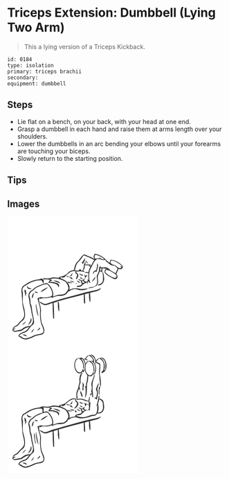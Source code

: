 # Triceps Extension: Dumbbell (Lying Two Arm)
> This a lying version of a Triceps Kickback.

``` 
id: 0184 
type: isolation 
primary: triceps brachii 
secondary:  
equipment: dumbbell 
``` 

## Steps

 - Lie flat on a bench, on your back, with your head at one end.
 - Grasp a dumbbell in each hand and raise them at arms length over your shoulders.
 - Lower the dumbbells in an arc bending your elbows until your forearms are touching your biceps.
 - Slowly return to the starting position.

## Tips


## Images

<svg width="300" height="296" viewBox="0 0 225 222" xmlns="http://www.w3.org/2000/svg"><g fill="#FFF"><path d="M0 0h225v222H0V0m151.34 64.58c-.56 1.75-1.6 3.41-1.71 5.28.42 1.34 1.26 2.5 1.93 3.74-2.54-1.68-5.27-3-7.94-4.43-2.98-.71-5.7-2.11-8.45-3.42-2.05-1.06-4.03.65-5.33 2.09-2.8 3.24-4.88 7.06-8.08 9.95-4.15 3.68-5.08 9.38-6.12 14.53-4.14.7-8.48 2.12-11.02 5.69-2.3 1.38-4.42 3.04-6.77 4.33-3.21.66-6.48 1.36-9.09 3.49-4.29-.46-8.79-1.77-12.97-.07-4.25 1.74-8.93 1.26-13.34.54.13.51.4 1.52.54 2.02 3.88-.02 7.91-.19 11.6 1.21-1.65 1.26-2.59 3.08-3.4 4.93 2.85.18 5.74.12 8.54.75l.54.34c4.09.39 8.82 2.62 8.35 7.45.48-1.23.99-2.45 1.52-3.66-.8-4.27-5.27-5.08-8.85-5.67l-.55-.38c-2.42-.56-4.93-.24-7.39-.34 1.55-1.08 3.14-2.09 4.7-3.16-1.34-.52-2.68-1.05-3.95-1.71 8.66-2.87 18.14-.32 25.93 3.9 3.42 2.64 5.18 6.93 6.09 11.04.14 3.18-2.3 5.64-4.06 8.04-2.12 2.71-5.6 3.9-8.97 3.69-4.84-.13-9.36 1.79-13.77 3.5 1.74-7.49-1.95-15.1-6.96-20.5-1.37-1.4-3.07-3.41-5.27-2.66-5.6 1.19-10.88 3.52-16.08 5.86-3.35 1.47-5.57 4.57-8.74 6.33-4.84 2.37-6.7 8.68-4.92 13.58 1.48 4.33.75 9.05 2.37 13.34 1.82 5.12 1.69 10.65 3.24 15.84.89 4.21 2.7 8.64 1.11 12.92-.63 2.47-2.55 4.27-4.08 6.2-3.31.42-6.85.35-9.83 2.05-2.32 1.24-4.24 3.09-6.49 4.44-2.93.7-5.97.82-8.84 1.81-1.59.62-3.4.27-4.6-.97 1.5-1.1 3.11-2.01 4.59-3.12l-4.61.6c1.95-2.61 4.93-3.74 7.72-5.15 2.78-2.81 4.87-6.31 8.23-8.54 3.79-2.38 4.77-7.17 4.73-11.33-.18-5.96-1.76-11.77-3.44-17.45-1.69-8.07 1.01-16.5-1.28-24.47.03-3.4 2.07-6.45 5.28-7.63 8.23-5.63 18.02-10.35 28.26-9.18 1.27 1.87 1.66 4.19 3.11 5.97.29-2.34.34-4.7.44-7.06-1.3-.72-2.61-1.44-3.86-2.25-1.44.59-2.87 1.33-4.46 1.43-6.38.48-12.56 2.63-18.22 5.54-3.25 2.02-6.32 4.31-9.62 6.25-4.27 5.19-1.6 11.97-1.82 17.97 1.03 6.25.26 12.69 1.99 18.84 1.12 5.21 3.06 10.66 1.68 16-1.41 5.36-6.88 7.78-9.85 12.11-2.13 3.39-6.56 4.01-8.95 7.11-.56 1.51-.88 3.1-1.31 4.66 1.55 1.05 2.93 3.09 5.07 2.48 3.72-.99 7.7-.84 11.33-2.01 3.85-2.98 7.88-5.86 12.93-6.23-2.76 3.36-5.46 7.45-10.07 8.27-3.48 1.58-8.13 3.35-8.88 7.57 1.07.68 2.18 1.32 3.31 1.9 2.88 2.45 6.63 3.93 10.42 3.84 2.24-.66 4.45-1.46 6.69-2.11 4.77-1.37 8.77-4.8 13.82-5.27 3.55-.86 8.69-.38 10.16-4.6 2.37-6.23-2.19-12.01-3.98-17.72-1.37-6.53-1.95-13.26-1.18-19.9.54-7.63-4.3-14.49-3.24-22.09l.53.46.51.46c2.28.63 4.32-1.27 6.64-.88 4.71.39 9.46-.24 13.88-1.93.13.4.38 1.2.51 1.6 4.26-2.16 8.9-3.94 13.76-3.55 5.64.25 12.06-2.04 14.42-7.56 1.62-.32 3.11-1.02 4.21-2.3 3.53-1.33 7.41-2.6 11.17-1.47 6.35 1.91 14.09 2.44 19.64-1.81-4.94.6-9.96 1.72-14.93.69-6.03-1.29-12.57-1.03-18.07 1.96 1.75-4.26-.49-8.64-2.55-12.32 2.66.48 5.43 1.22 8.09.27-2.73-.87-5.54-1.43-8.34-1.98l-.04 2.14c-2.7-4.86-8.45-6.28-13.04-8.74 1.23-.66 2.47-1.31 3.69-1.98-.02.47-.05 1.41-.07 1.89 1.72 0 3.23-1.09 4.85-1.58 1.53-3.37 5.05-5.02 7.71-7.36 2.9-2.47 6.83-3.3 10.53-2.6-.1 1.21-.19 2.42-.26 3.63.69.36 2.06 1.08 2.75 1.44 1.31 2.85-1.56 5.66-1.74 8.59 2.57-.07 3.06-3.06 4.02-4.9 1.32-3.31-2.49-5.51-4.15-7.82 4.93-1.04 9.9-1.41 14.69.53.65-1.78-1.24-2.1-2.46-2.69 3.38-1.6 3.05-5.92 3.07-9.07 2.34.08 4.68.04 7.02-.09.86 1.11 1.73 2.22 2.59 3.34-1.55 2.86-2.48 6-3.25 9.15-1.47-.29-2.94-.59-4.41-.9-.67.47-1.32.95-1.98 1.44 2.25.2 4.49.49 6.72.77-.44 3.81-.38 7.65.04 11.46-.56-.07-1.7-.19-2.27-.26.34.6 1.03 1.78 1.37 2.37-.69.29-2.09.85-2.79 1.14-.81-.19-2.45-.58-3.27-.77-.35-.76-.7-1.51-1.04-2.26.88-.9 1.74-1.82 2.56-2.78-2.42.87-4.25 2.73-6.45 3.98-1.51-1.68-3.83-1.78-5.83-2.41.23.43.7 1.29.93 1.72 1.18.3 2.36.6 3.54.88-.18 2.13.57 4.09 1.91 5.73-.94.75-1.88 1.52-2.81 2.28-2.15.37-4.28.83-6.4 1.33.22.42.67 1.26.89 1.67 1.64-.2 3.29-.36 4.91-.67 2.36-.18 3.37-2.65 5.17-3.82 2.47-1.61 5.22-2.73 7.82-4.1a57.93 57.93 0 0 0-1.03 4.13c1.32-1.82 2.02-3.98 2.86-6.05.64 1.65 1.76 2.97 3.33 3.8-.55-2.1-1.58-4.02-2.1-6.12-.65-7.2-.62-15.02 3.45-21.31 2.88-4.47 4.15-10.27 8.73-13.44 4.36-2.83 9.18 1.02 13.78 1.08 1.69-2.57 2.67 1.04 3.5 2.36 2.42 1.81 4.73 3.79 7.24 5.48 1.99 1.46 4.58 1.1 6.87 1.61 2.58.91 4.02 3.34 5.62 5.38-1.25 2.64-2.51 5.27-3.83 7.87-2.91-1.96-5.86-3.88-9.01-5.43-1.38-1.68-2.91-3.34-5-4.11-3.59-1.79-7.66-.63-11.46-.47-.08-.7-.26-2.11-.35-2.82-1.94 1.76-2.94 4.18-2.81 6.8.16 4.12-2.72 7.32-3.91 11.03.5 5.19 2.45 11.29-1.36 15.72-3.04 4.56-9.76 1.49-13.38 5.33 5.12-.67 10.72-1.68 14.82-5 5.23-5.61-.7-13.73 3.32-19.68.76-1.59 1.38-3.25 2.03-4.89 1.53.51 3.24.7 4.55 1.73 1.23 4.78 1.01 9.84.76 14.73-.99 4.14-4.97 5.95-8.8 6.63.04 2.2 2.94 1.03 4.26.65 5.07-1.57 7.24-7.42 6.68-12.3-.5-4-.42-8.53-3.54-11.54.43-1.76.78-3.54 1.07-5.33 2.88.34 5.72.95 8.57 1.49-1.3.04-2.59.09-3.88.16-.72 2.14-2.64 4.71-.75 6.83 3.91 4.26 9.23 6.98 14.37 9.47 2.18 1.08 5.81 1.88 6.82-1.09 1.66-2.39.05-4.88-1.57-6.72 1.35-2.94 2.66-5.9 4.06-8.82 1.74.01 3.98 1.41 5.48-.02 1.31-1.02 1.6-2.79 1.82-4.33-1.76-3.37-5.18-5.34-8.3-7.27-3.95-2.22-8.24-4.47-12.92-4.2-.66 1.69-1.32 3.39-1.89 5.11-4.3-2.56-6.97-7.02-11.26-9.6-4.42-2.77-9.26-5.89-14.71-5.51m4.51 16.04c.32 4.19-.3 8.34-1.99 12.19-3.32.44-5.55 3.17-4.9 6.54.81-1.38 1.51-2.81 2.38-4.15 1.07-.92 2.49.25 3.7.31.29-4.85 4.73-10.58.81-14.89m-46.1 21.42c-.93.51-1.86 1.02-2.79 1.52-1.75-.73-3.59-1.31-5.51-.98 1.22.68 2.45 1.32 3.71 1.92 2.3-.79 4.59-1.62 6.86-2.51.43-1.63.84-3.27 1.22-4.91-1.32 1.54-2.45 3.23-3.49 4.96m15.34-3.75c.84 3.2 4.04 3.51 6.84 3.78-.68-.67-1.35-1.34-2.03-2.01l-2.3-.4c-.83-.47-1.67-.93-2.51-1.37m7.68 1.24c1.5 2.14 2.17 4.64 2.32 7.22 1.07-1.77 1.97-3.79 3.99-4.68-.44-.24-1.31-.71-1.75-.95-.4.43-.79.87-1.19 1.31-1.11-.98-2.24-1.95-3.37-2.9m-7.12 4.54c.92 2.41 2.85 4.24 5.62 3.81a53.33 53.33 0 0 0-5.62-3.81m21.05 8.28c3.38-1.67 5.68-4.82 6.59-8.43-2.73 2.34-4.82 5.32-6.59 8.43m-39.56-7.54c2.12 1.42 4.24 2.87 6.61 3.86-.65-1.22-1.33-2.42-2.01-3.62-1.54-.09-3.07-.17-4.6-.24m-27.66 5.3c3.92 2.4 8.42 3.67 12.64 5.45-2.12-4.68-8.28-4.59-12.64-5.45m28.23 1.05c2.76 1.24 5.65 2.72 8.77 2.26-2.52-1.92-5.69-2.34-8.77-2.26m12.92-.7c1.06 2.54 3.27 4.11 6.11 3.72-1.8-1.6-3.91-2.79-6.11-3.72m-1.47 4.65c-1.35 3.06 3.33-.01 0 0m-77.01 9.11c-3.35-.04-6.17-1.37-7.8-4.36-1.01 4.36 4.61 7.16 7.8 4.36m112.99 2.44c-6.22 1.31-12.48 2.43-18.63 4.03-22.77 6.42-45.82 11.92-68.14 19.8-4.62 2.22-8.33-2.25-12.51-3.4 1.86 3.37 5.69 4.88 9.15 6.01 4.79.12 9.06-2.55 13.64-3.58.15 8.95.29 17.9 1.1 26.82l1.56-.12c-.16-9.07-.18-18.14-1.02-27.18 2.45-.79 4.92-1.5 7.37-2.25l-1.38-.44c5.47-.04 10.43-2.63 15.69-3.8 10.31-2.42 20.45-5.51 30.74-8.01.29 4.95-.03 9.93.41 14.87.48.3 1.46.89 1.95 1.18.16-5.49-.3-10.96-.73-16.43 2.4-.79 4.86-1.4 7.32-2 .41 5.36-.32 11.13 2.09 16.12 1.02-5.46.16-11.02-.3-16.49 5.48-1.73 11.48-2.07 16.52-5.02 1.45-.61 1.81-2.21 2.37-3.52-2.28 1.38-4.52 2.94-7.2 3.41m-125.31.07c.1 2.05.54 4.07.66 6.12l1.01-.89c-.41 1.98-.59 3.98-.52 6 .98-1.88 1.7-3.89 2.5-5.85-.27-.04-.81-.1-1.09-.14.86-1.66-.27-6.84-2.56-5.24m57.93 23.05c.39 4.78-.48 10.12 2.15 14.39.36-5.45.44-10.98-.79-16.33-.86-1.98-2.1 1.31-1.36 1.94M40.59 174.8c1.03 4.88-2.43 8.7-4.69 12.63 4.25-2.14 8.49-8.31 4.69-12.63m-14.61 13.13a32.58 32.58 0 0 0 6.89-6.68c-3.09 1.25-5.37 3.77-6.89 6.68z"/><path d="M152.31 65.92c4.48 0 8.41 2.41 12.13 4.62 1.42.9 3.37 1.86 3.33 3.81-1.99-1.39-5.65-.63-6.64-3.27-.7-.36-1.4-.7-2.09-1.04.55.53 1.66 1.59 2.21 2.13-2.75-.41-5.54-.27-8.15.7-.68-.95-1.42-1.86-1.99-2.88.3-1.38.79-2.72 1.2-4.07zM132.54 66.67c6.28 2.5 12.73 4.75 18.44 8.46-1.97 2.46-3.58 5.2-4.34 8.29-3.81-.94-7.74-.89-11.61-.44.42-1.61.84-3.22 1.16-4.86-5.29 3.76-1.84 11.38-6.33 15.7-1.44-.97-2.84-2.08-3.58-3.69-.85 1-1.69 2.02-2.49 3.06-2.2.32-4.39-.01-6.56-.37 1.44-4.98 2-10.75 6.1-14.41 3.77-3.32 6.28-7.72 9.21-11.74m-3.14 12.67c.48.92.95 1.84 1.43 2.76 2.01-3.27 4.6-6.53 4.36-10.61-1.76 2.74-3.53 5.48-5.79 7.85m6.29-3.79c.18 2.7 2.5 4.37 4.76 5.39-1.31-2.02-2.95-3.81-4.76-5.39zM180.42 75.82c4.42.13 8.35 2.37 12.06 4.55 2.79 1.77 5.92 3.61 6.96 7.01-4.96-4.23-2.46.58-1.3 1.81-1.82-.22-3.82.13-5.5-.66-2.37-2.02-4.53-4.57-7.79-5.11-2.63-.37-4.62-2.11-6.24-4.09.61-1.17 1.22-2.34 1.81-3.51z"/><path d="M143.68 84.04c1.45-.29 1.96.24 1.51 1.59-1.42.28-1.92-.25-1.51-1.59zM161.14 89.37c.73.06 2.19.17 2.92.22-.54 1.47-1.1 2.92-1.64 4.39l-1.65-1.05c.12-1.19.25-2.37.37-3.56zM171.44 91.84c5.82.66 10.95 3.92 15.51 7.39 1.71 1.24 2.86 3.04 3.37 5.08-.63-.31-1.9-.94-2.53-1.26.44 1.04.88 2.07 1.31 3.11-7.63-.16-14.23-5.12-19.46-10.28a291.9 291.9 0 0 0 1.8-4.04zM129.82 113.98c-1.14-1.4.57-2.67 1.25-3.76.75 1.69 2.09 2.92 3.61 3.9-1.61.29-3.35.81-4.86-.14zM52.05 122.12c5.7-2.28 11.27-5.71 17.66-5.21 4.87 5.2 9.75 12.38 8.05 19.8-5.3 3.03-11.71 3.67-17.67 2.72-2.68-.65-5.18.6-7.6 1.53 1.13 7.45 4.96 14.42 4.47 22.1-.6 9.12.08 18.61 3.88 27.02 1.07 3.5 3.59 8.11.53 11.23-5.38 2.48-11.76 1.99-16.95 5.08-3.84 2.3-8.21 3.38-12.53 4.36-3.09-.26-6.26-1.11-8.02-3.88l-3.28-.08c1.98-4.69 7.79-5.41 11.97-7.28 4.51-2.75 6.4-8.09 10.41-11.39 1.64-1.4 3.55-2.97 3.58-5.33-.26-7.77-3.16-15.15-3.7-22.88-.32-2.79-.68-5.61-1.87-8.17-1.5-3.02-.29-6.49-1.26-9.62-.61-2.19-1.1-4.41-1.6-6.62 1.43-2.37 2.1-5.5 4.81-6.78 3.37-1.77 5.54-5.2 9.12-6.6m5.54 8.02c5.32-.87 9.11-5.17 13.52-7.94-5.22 1.16-9.81 4.16-13.52 7.94m-10-.75c.91 2.62 3.55 3.28 5.74 1.67-1.91-.56-3.81-1.16-5.74-1.67m-5.06 12.12c2.01-1.57 2.75-3.87 2.72-6.36.59-1.05 1.18-2.1 1.72-3.17-4.3 1.17-3.72 6.02-4.44 9.53m2.7 8.73c.57.55.57.55 0 0m4.46 6.16c1.12 5.42 1.46 11.15 4.15 16.11-.41-7.51-3.38-14.64-3.58-22.21-.49 1.98-.97 4.05-.57 6.1m4.87 37.85c-1.15.8-2.25 1.66-3.23 2.66 2.5-.44 6.82-1.92 5.07-5.24-.62.86-1.23 1.72-1.84 2.58m-13.03 7.09c2.23-2.06 4.11-4.55 5.04-7.46-2.25 2.02-4.36 4.42-5.04 7.46m-15.07 2.72c2.47 1.45 5.12 2.73 8.04 2.87-1.66-2.73-5.06-3.74-8.04-2.87z"/></g><g fill="#333"><path d="M151.34 64.58c5.45-.38 10.29 2.74 14.71 5.51 4.29 2.58 6.96 7.04 11.26 9.6.57-1.72 1.23-3.42 1.89-5.11 4.68-.27 8.97 1.98 12.92 4.2 3.12 1.93 6.54 3.9 8.3 7.27-.22 1.54-.51 3.31-1.82 4.33-1.5 1.43-3.74.03-5.48.02-1.4 2.92-2.71 5.88-4.06 8.82 1.62 1.84 3.23 4.33 1.57 6.72-1.01 2.97-4.64 2.17-6.82 1.09-5.14-2.49-10.46-5.21-14.37-9.47-1.89-2.12.03-4.69.75-6.83 1.29-.07 2.58-.12 3.88-.16-2.85-.54-5.69-1.15-8.57-1.49-.29 1.79-.64 3.57-1.07 5.33 3.12 3.01 3.04 7.54 3.54 11.54.56 4.88-1.61 10.73-6.68 12.3-1.32.38-4.22 1.55-4.26-.65 3.83-.68 7.81-2.49 8.8-6.63.25-4.89.47-9.95-.76-14.73-1.31-1.03-3.02-1.22-4.55-1.73-.65 1.64-1.27 3.3-2.03 4.89-4.02 5.95 1.91 14.07-3.32 19.68-4.1 3.32-9.7 4.33-14.82 5 3.62-3.84 10.34-.77 13.38-5.33 3.81-4.43 1.86-10.53 1.36-15.72 1.19-3.71 4.07-6.91 3.91-11.03-.13-2.62.87-5.04 2.81-6.8.09.71.27 2.12.35 2.82 3.8-.16 7.87-1.32 11.46.47 2.09.77 3.62 2.43 5 4.11 3.15 1.55 6.1 3.47 9.01 5.43 1.32-2.6 2.58-5.23 3.83-7.87-1.6-2.04-3.04-4.47-5.62-5.38-2.29-.51-4.88-.15-6.87-1.61-2.51-1.69-4.82-3.67-7.24-5.48-.83-1.32-1.81-4.93-3.5-2.36-4.6-.06-9.42-3.91-13.78-1.08-4.58 3.17-5.85 8.97-8.73 13.44-4.07 6.29-4.1 14.11-3.45 21.31.52 2.1 1.55 4.02 2.1 6.12-1.57-.83-2.69-2.15-3.33-3.8-.84 2.07-1.54 4.23-2.86 6.05.29-1.39.64-2.77 1.03-4.13-2.6 1.37-5.35 2.49-7.82 4.1-1.8 1.17-2.81 3.64-5.17 3.82-1.62.31-3.27.47-4.91.67-.22-.41-.67-1.25-.89-1.67 2.12-.5 4.25-.96 6.4-1.33.93-.76 1.87-1.53 2.81-2.28-1.34-1.64-2.09-3.6-1.91-5.73-1.18-.28-2.36-.58-3.54-.88-.23-.43-.7-1.29-.93-1.72 2 .63 4.32.73 5.83 2.41 2.2-1.25 4.03-3.11 6.45-3.98-.82.96-1.68 1.88-2.56 2.78.34.75.69 1.5 1.04 2.26.82.19 2.46.58 3.27.77.7-.29 2.1-.85 2.79-1.14-.34-.59-1.03-1.77-1.37-2.37.57.07 1.71.19 2.27.26-.42-3.81-.48-7.65-.04-11.46-2.23-.28-4.47-.57-6.72-.77.66-.49 1.31-.97 1.98-1.44 1.47.31 2.94.61 4.41.9.77-3.15 1.7-6.29 3.25-9.15-.86-1.12-1.73-2.23-2.59-3.34-2.34.13-4.68.17-7.02.09-.02 3.15.31 7.47-3.07 9.07 1.22.59 3.11.91 2.46 2.69-4.79-1.94-9.76-1.57-14.69-.53 1.66 2.31 5.47 4.51 4.15 7.82-.96 1.84-1.45 4.83-4.02 4.9.18-2.93 3.05-5.74 1.74-8.59-.69-.36-2.06-1.08-2.75-1.44.07-1.21.16-2.42.26-3.63-3.7-.7-7.63.13-10.53 2.6-2.66 2.34-6.18 3.99-7.71 7.36-1.62.49-3.13 1.58-4.85 1.58.02-.48.05-1.42.07-1.89-1.22.67-2.46 1.32-3.69 1.98 4.59 2.46 10.34 3.88 13.04 8.74l.04-2.14c2.8.55 5.61 1.11 8.34 1.98-2.66.95-5.43.21-8.09-.27 2.06 3.68 4.3 8.06 2.55 12.32 5.5-2.99 12.04-3.25 18.07-1.96 4.97 1.03 9.99-.09 14.93-.69-5.55 4.25-13.29 3.72-19.64 1.81-3.76-1.13-7.64.14-11.17 1.47-1.1 1.28-2.59 1.98-4.21 2.3-2.36 5.52-8.78 7.81-14.42 7.56-4.86-.39-9.5 1.39-13.76 3.55-.13-.4-.38-1.2-.51-1.6-4.42 1.69-9.17 2.32-13.88 1.93-2.32-.39-4.36 1.51-6.64.88l-.51-.46-.53-.46c-1.06 7.6 3.78 14.46 3.24 22.09-.77 6.64-.19 13.37 1.18 19.9 1.79 5.71 6.35 11.49 3.98 17.72-1.47 4.22-6.61 3.74-10.16 4.6-5.05.47-9.05 3.9-13.82 5.27-2.24.65-4.45 1.45-6.69 2.11-3.79.09-7.54-1.39-10.42-3.84-1.13-.58-2.24-1.22-3.31-1.9.75-4.22 5.4-5.99 8.88-7.57 4.61-.82 7.31-4.91 10.07-8.27-5.05.37-9.08 3.25-12.93 6.23-3.63 1.17-7.61 1.02-11.33 2.01-2.14.61-3.52-1.43-5.07-2.48.43-1.56.75-3.15 1.31-4.66 2.39-3.1 6.82-3.72 8.95-7.11 2.97-4.33 8.44-6.75 9.85-12.11 1.38-5.34-.56-10.79-1.68-16-1.73-6.15-.96-12.59-1.99-18.84.22-6-2.45-12.78 1.82-17.97 3.3-1.94 6.37-4.23 9.62-6.25 5.66-2.91 11.84-5.06 18.22-5.54 1.59-.1 3.02-.84 4.46-1.43 1.25.81 2.56 1.53 3.86 2.25-.1 2.36-.15 4.72-.44 7.06-1.45-1.78-1.84-4.1-3.11-5.97-10.24-1.17-20.03 3.55-28.26 9.18-3.21 1.18-5.25 4.23-5.28 7.63 2.29 7.97-.41 16.4 1.28 24.47 1.68 5.68 3.26 11.49 3.44 17.45.04 4.16-.94 8.95-4.73 11.33-3.36 2.23-5.45 5.73-8.23 8.54-2.79 1.41-5.77 2.54-7.72 5.15l4.61-.6c-1.48 1.11-3.09 2.02-4.59 3.12 1.2 1.24 3.01 1.59 4.6.97 2.87-.99 5.91-1.11 8.84-1.81 2.25-1.35 4.17-3.2 6.49-4.44 2.98-1.7 6.52-1.63 9.83-2.05 1.53-1.93 3.45-3.73 4.08-6.2 1.59-4.28-.22-8.71-1.11-12.92-1.55-5.19-1.42-10.72-3.24-15.84-1.62-4.29-.89-9.01-2.37-13.34-1.78-4.9.08-11.21 4.92-13.58 3.17-1.76 5.39-4.86 8.74-6.33 5.2-2.34 10.48-4.67 16.08-5.86 2.2-.75 3.9 1.26 5.27 2.66 5.01 5.4 8.7 13.01 6.96 20.5 4.41-1.71 8.93-3.63 13.77-3.5 3.37.21 6.85-.98 8.97-3.69 1.76-2.4 4.2-4.86 4.06-8.04-.91-4.11-2.67-8.4-6.09-11.04-7.79-4.22-17.27-6.77-25.93-3.9 1.27.66 2.61 1.19 3.95 1.71-1.56 1.07-3.15 2.08-4.7 3.16 2.46.1 4.97-.22 7.39.34l.55.38c3.58.59 8.05 1.4 8.85 5.67-.53 1.21-1.04 2.43-1.52 3.66.47-4.83-4.26-7.06-8.35-7.45l-.54-.34c-2.8-.63-5.69-.57-8.54-.75.81-1.85 1.75-3.67 3.4-4.93-3.69-1.4-7.72-1.23-11.6-1.21-.14-.5-.41-1.51-.54-2.02 4.41.72 9.09 1.2 13.34-.54 4.18-1.7 8.68-.39 12.97.07 2.61-2.13 5.88-2.83 9.09-3.49 2.35-1.29 4.47-2.95 6.77-4.33 2.54-3.57 6.88-4.99 11.02-5.69 1.04-5.15 1.97-10.85 6.12-14.53 3.2-2.89 5.28-6.71 8.08-9.95 1.3-1.44 3.28-3.15 5.33-2.09 2.75 1.31 5.47 2.71 8.45 3.42 2.67 1.43 5.4 2.75 7.94 4.43-.67-1.24-1.51-2.4-1.93-3.74.11-1.87 1.15-3.53 1.71-5.28m.97 1.34c-.41 1.35-.9 2.69-1.2 4.07.57 1.02 1.31 1.93 1.99 2.88 2.61-.97 5.4-1.11 8.15-.7-.55-.54-1.66-1.6-2.21-2.13.69.34 1.39.68 2.09 1.04.99 2.64 4.65 1.88 6.64 3.27.04-1.95-1.91-2.91-3.33-3.81-3.72-2.21-7.65-4.62-12.13-4.62m-19.77.75c-2.93 4.02-5.44 8.42-9.21 11.74-4.1 3.66-4.66 9.43-6.1 14.41 2.17.36 4.36.69 6.56.37.8-1.04 1.64-2.06 2.49-3.06.74 1.61 2.14 2.72 3.58 3.69 4.49-4.32 1.04-11.94 6.33-15.7-.32 1.64-.74 3.25-1.16 4.86 3.87-.45 7.8-.5 11.61.44.76-3.09 2.37-5.83 4.34-8.29-5.71-3.71-12.16-5.96-18.44-8.46m47.88 9.15c-.59 1.17-1.2 2.34-1.81 3.51 1.62 1.98 3.61 3.72 6.24 4.09 3.26.54 5.42 3.09 7.79 5.11 1.68.79 3.68.44 5.5.66-1.16-1.23-3.66-6.04 1.3-1.81-1.04-3.4-4.17-5.24-6.96-7.01-3.71-2.18-7.64-4.42-12.06-4.55m-36.74 8.22c-.41 1.34.09 1.87 1.51 1.59.45-1.35-.06-1.88-1.51-1.59m17.46 5.33c-.12 1.19-.25 2.37-.37 3.56l1.65 1.05c.54-1.47 1.1-2.92 1.64-4.39-.73-.05-2.19-.16-2.92-.22m10.3 2.47a291.9 291.9 0 0 1-1.8 4.04c5.23 5.16 11.83 10.12 19.46 10.28-.43-1.04-.87-2.07-1.31-3.11.63.32 1.9.95 2.53 1.26-.51-2.04-1.66-3.84-3.37-5.08-4.56-3.47-9.69-6.73-15.51-7.39m-41.62 22.14c1.51.95 3.25.43 4.86.14-1.52-.98-2.86-2.21-3.61-3.9-.68 1.09-2.39 2.36-1.25 3.76m-77.77 8.14c-3.58 1.4-5.75 4.83-9.12 6.6-2.71 1.28-3.38 4.41-4.81 6.78.5 2.21.99 4.43 1.6 6.62.97 3.13-.24 6.6 1.26 9.62 1.19 2.56 1.55 5.38 1.87 8.17.54 7.73 3.44 15.11 3.7 22.88-.03 2.36-1.94 3.93-3.58 5.33-4.01 3.3-5.9 8.64-10.41 11.39-4.18 1.87-9.99 2.59-11.97 7.28l3.28.08c1.76 2.77 4.93 3.62 8.02 3.88 4.32-.98 8.69-2.06 12.53-4.36 5.19-3.09 11.57-2.6 16.95-5.08 3.06-3.12.54-7.73-.53-11.23-3.8-8.41-4.48-17.9-3.88-27.02.49-7.68-3.34-14.65-4.47-22.1 2.42-.93 4.92-2.18 7.6-1.53 5.96.95 12.37.31 17.67-2.72 1.7-7.42-3.18-14.6-8.05-19.8-6.39-.5-11.96 2.93-17.66 5.21z"/><path d="M129.4 79.34c2.26-2.37 4.03-5.11 5.79-7.85.24 4.08-2.35 7.34-4.36 10.61-.48-.92-.95-1.84-1.43-2.76zM135.69 75.55c1.81 1.58 3.45 3.37 4.76 5.39-2.26-1.02-4.58-2.69-4.76-5.39zM155.85 80.62c3.92 4.31-.52 10.04-.81 14.89-1.21-.06-2.63-1.23-3.7-.31-.87 1.34-1.57 2.77-2.38 4.15-.65-3.37 1.58-6.1 4.9-6.54 1.69-3.85 2.31-8 1.99-12.19zM109.75 102.04c1.04-1.73 2.17-3.42 3.49-4.96-.38 1.64-.79 3.28-1.22 4.91-2.27.89-4.56 1.72-6.86 2.51-1.26-.6-2.49-1.24-3.71-1.92 1.92-.33 3.76.25 5.51.98.93-.5 1.86-1.01 2.79-1.52zM125.09 98.29c.84.44 1.68.9 2.51 1.37l2.3.4c.68.67 1.35 1.34 2.03 2.01-2.8-.27-6-.58-6.84-3.78zM132.77 99.53c1.13.95 2.26 1.92 3.37 2.9.4-.44.79-.88 1.19-1.31.44.24 1.31.71 1.75.95-2.02.89-2.92 2.91-3.99 4.68-.15-2.58-.82-5.08-2.32-7.22zM125.65 104.07a53.33 53.33 0 0 1 5.62 3.81c-2.77.43-4.7-1.4-5.62-3.81zM146.7 112.35c1.77-3.11 3.86-6.09 6.59-8.43-.91 3.61-3.21 6.76-6.59 8.43zM107.14 104.81c1.53.07 3.06.15 4.6.24.68 1.2 1.36 2.4 2.01 3.62-2.37-.99-4.49-2.44-6.61-3.86zM79.48 110.11c4.36.86 10.52.77 12.64 5.45-4.22-1.78-8.72-3.05-12.64-5.45zM107.71 111.16c3.08-.08 6.25.34 8.77 2.26-3.12.46-6.01-1.02-8.77-2.26zM120.63 110.46c2.2.93 4.31 2.12 6.11 3.72-2.84.39-5.05-1.18-6.11-3.72zM119.16 115.11c3.33-.01-1.35 3.06 0 0zM42.15 124.22c-3.19 2.8-8.81 0-7.8-4.36 1.63 2.99 4.45 4.32 7.8 4.36zM57.59 130.14c3.71-3.78 8.3-6.78 13.52-7.94-4.41 2.77-8.2 7.07-13.52 7.94zM155.14 126.66c2.68-.47 4.92-2.03 7.2-3.41-.56 1.31-.92 2.91-2.37 3.52-5.04 2.95-11.04 3.29-16.52 5.02.46 5.47 1.32 11.03.3 16.49-2.41-4.99-1.68-10.76-2.09-16.12-2.46.6-4.92 1.21-7.32 2 .43 5.47.89 10.94.73 16.43-.49-.29-1.47-.88-1.95-1.18-.44-4.94-.12-9.92-.41-14.87-10.29 2.5-20.43 5.59-30.74 8.01-5.26 1.17-10.22 3.76-15.69 3.8l1.38.44c-2.45.75-4.92 1.46-7.37 2.25.84 9.04.86 18.11 1.02 27.18l-1.56.12c-.81-8.92-.95-17.87-1.1-26.82-4.58 1.03-8.85 3.7-13.64 3.58-3.46-1.13-7.29-2.64-9.15-6.01 4.18 1.15 7.89 5.62 12.51 3.4 22.32-7.88 45.37-13.38 68.14-19.8 6.15-1.6 12.41-2.72 18.63-4.03zM29.83 126.73c2.29-1.6 3.42 3.58 2.56 5.24.28.04.82.1 1.09.14-.8 1.96-1.52 3.97-2.5 5.85-.07-2.02.11-4.02.52-6l-1.01.89c-.12-2.05-.56-4.07-.66-6.12zM47.59 129.39c1.93.51 3.83 1.11 5.74 1.67-2.19 1.61-4.83.95-5.74-1.67zM42.53 141.51c.72-3.51.14-8.36 4.44-9.53-.54 1.07-1.13 2.12-1.72 3.17.03 2.49-.71 4.79-2.72 6.36z"/><path d="M87.76 149.78c-.74-.63.5-3.92 1.36-1.94 1.23 5.35 1.15 10.88.79 16.33-2.63-4.27-1.76-9.61-2.15-14.39zM45.23 150.24c.57.55.57.55 0 0zM49.69 156.4c-.4-2.05.08-4.12.57-6.1.2 7.57 3.17 14.7 3.58 22.21-2.69-4.96-3.03-10.69-4.15-16.11zM40.59 174.8c3.8 4.32-.44 10.49-4.69 12.63 2.26-3.93 5.72-7.75 4.69-12.63zM25.98 187.93c1.52-2.91 3.8-5.43 6.89-6.68a32.58 32.58 0 0 1-6.89 6.68zM54.56 194.25c.61-.86 1.22-1.72 1.84-2.58 1.75 3.32-2.57 4.8-5.07 5.24.98-1 2.08-1.86 3.23-2.66zM41.53 201.34c.68-3.04 2.79-5.44 5.04-7.46-.93 2.91-2.81 5.4-5.04 7.46zM26.46 204.06c2.98-.87 6.38.14 8.04 2.87-2.92-.14-5.57-1.42-8.04-2.87z"/></g></svg>
<svg width="300" height="296" viewBox="0 0 225 222" xmlns="http://www.w3.org/2000/svg"><g fill="#FFF"><path d="M0 0h225v222H0V0m144.01 16.75c2.11 1.62 4.68 2.8 6.2 5.08 2.45 3.37 2.31 7.74 3.12 11.65.17-.75.5-2.23.67-2.97 2.15 1.07 4.16 2.36 6.01 3.89-.08 6.38-1.49 12.77-.25 19.13-.15 6.38 1.69 12.58 1.19 18.97-.49.12-1.46.35-1.95.47-.57 4.24-.58 8.57.17 12.79.25.1.75.3 1.01.41-.16-3.77-.83-7.68.44-11.34.66-2.6 2.24-5.06 1.84-7.84-.33-5.1-.58-10.24-1.92-15.19-.28-6.43 1.5-12.92.57-19.37-2.36-1.01-4.71-2.04-6.93-3.31 1.45-2.21 3.28-4.12 5.25-5.86 2.3 1.45 4.93 2.75 6.24 5.29 2.52 3.7 1.55 8.31 1.41 12.48-.14 2.63-2.13 4.53-3.84 6.3.09.34.27 1.03.36 1.38 2.4-.73 4.8-1.7 6.22-3.9 2.96-4.91 2.85-11.23.82-16.46-1.38-3.51-4.42-7.09-8.57-6.52 2.39 1.89 5.78 3.11 6.87 6.23 1.83 4.08 1.31 8.66 1.09 12.99.09 1.32-.79 2.3-1.69 3.13l-.58.36c2.8-7.74 1.34-17.97-6.4-22.26-3.17.83-6.25 2.31-7.61 5.51-.6-5.05-3.74-11.49-9.74-11.04m-8.47 6.89l-3.31.12c2.54 1.51 5.32 2.56 8.23 3.08-1.3-.96-2.64-1.86-3.99-2.75 1.17-2.32 2.99-4.19 4.98-5.82 3.53 1.89 8.35 5.41 7.11 9.93-1.13-.38-3.38-1.15-4.51-1.53 2.93 2.14 6.44 4.13 7.53 7.86 2.48 6.35.73 13.37-3.13 18.75 6.56-4.21 6.48-13.19 4.12-19.76-.49-2.07-3.3-3.52-1.96-5.84-.71-4.41-3.45-8.12-7.25-10.4-3.54.74-6.69 2.78-7.82 6.36m-8.7-.47c-3.21-1.25-6.99.21-8.57 3.23-2.89 5.56-2.5 12.52.45 17.97 1.44 2.61 3.98 5.27 7.24 4.84 2.1.2 3.5-1.59 4.47-3.18.59.39 1.19.79 1.78 1.2.92-1.4 1.79-2.84 2.61-4.3.12 3.76 2.06 7.01 4.29 9.89-1.04 4.09-.32 8.44-1.86 12.42-.83 1.84-.49 3.83-.35 5.77l-1.99-.04c2.25 6.84.38 14.06.27 21.04 3.9-7.89 2.4-16.98 3.31-25.45 1.92-4.01 1.6-8.44 1.83-12.76 1.82.21 3.65.33 5.48.43a28.02 28.02 0 0 0 4.59-5.76c-.4-.77-.8-1.53-1.2-2.28-.5 3.57-4.05 8.18-8 5.86-5.25-3.27-6.28-10.39-5.37-16.05.32-3.38 2.85-5.83 5.31-7.87 1.96 1.25 4.23 2.21 5.66 4.13 2.7 3.5 3.07 8.18 2.79 12.44.46.7.94 1.4 1.42 2.09.52-6.84-.37-15.29-6.99-19.05-3.9-.81-7.62 1.99-8.53 5.75.14-5.24-2.87-10.78-8.23-12.11-.1.45-.31 1.34-.41 1.79m-1.3 33.53c-1.34 3.3.66 6.83-.73 10.07-1.29 3.59-1.26 7.54-3.05 10.96-3.01 5.35-1.78 11.67-1.28 17.47 2.84-.37 5.78-1.65 8.61-.53 3.88 1.25 7.64 2.96 11.79 3.08.93 4.61 1.21 9.27.6 13.94-1.34.32-2.68.64-4.02.95-.85-.26-2.57-.76-3.43-1.01-.38-.75-.75-1.5-1.12-2.24.89-.59 1.53-1.33 1.92-2.24-2.23.45-3.7 2.5-5.7 3.48-1.61-1.92-4.2-1.83-6.44-2.17 1.51 1.11 3.2 1.95 4.97 2.57-.07 2.06.71 3.93 1.96 5.54-.94.74-1.87 1.49-2.8 2.24-3.03.43-5.96 1.32-8.82 2.39l.4 2.52c-3.78.2-7.49 1.14-10.87 2.85 1.62-4.28-.46-8.66-2.66-12.3 2.7.5 5.44.96 8.2.68-2.77-1.46-5.88-1.95-8.94-2.34.23.58.7 1.73.93 2.3-2.93-4.96-8.83-6.43-13.56-9.07 1.53-.69 3.06-1.37 4.62-2l-1.58 1.15c.46.44.91.88 1.38 1.31 1.49-.84 3.04-1.57 4.61-2.25l.12-1.64c5.34-3.61 10.3-9.87 17.54-8.11-1.06 2.84 1.1 4.39 3.08 5.82.1 1.95-1.02 3.7-1.54 5.53-1.7 1.3-3.16 2.89-3.82 4.98 2.88-1.61 5.95-3.46 6.91-6.85 1.88-3.01-1.11-5.64-3.25-7.36-.22-1.2-.43-2.4-.64-3.6-2.27-.24-4.71-.95-6.87.16-6.33 1.95-9.92 8.81-16.62 9.92-2.47.36-4.69 1.52-6.71 2.92-3.27-.37-6.54-1.13-9.84-.86-2.99.49-5.76 2.07-8.85 1.98-3.08.17-6.09-.64-9.16-.68-1.98.58-3.76 1.82-5.85 2.03-6.61.56-13.05 2.72-18.86 5.88-2.99 2-5.96 4.05-9.04 5.92-2.71 3.35-2.94 7.92-2.13 11.99.2 5.63.97 11.21 1.07 16.85.2 7.51 3.86 14.56 3.3 22.14-.68 6.59-7.27 9.5-10.7 14.46-2.15 3.04-6.3 3.64-8.52 6.59-.56 1.53-.88 3.13-1.32 4.69 1.62 1.25 3.33 3.19 5.61 2.4 3.55-1.02 7.38-.77 10.84-1.98 3.83-2.99 7.89-5.79 12.91-6.24-2.63 3.05-4.96 7.02-9.18 8.01-3.01.8-5.48 2.75-8.16 4.22-.61 1.15-1.21 2.32-1.8 3.48 4.1 2.49 8 5.83 13.06 5.97 5.97-1.21 11.62-3.68 17.06-6.38 4.62-2.21 11.98-.16 14.45-5.68 2.23-5.86-1.73-11.47-3.7-16.79-1.89-7.12-2.08-14.59-1.47-21.9.35-7.35-4.72-14.01-3-21.34.23.51.67 1.51.89 2.02 2.43-.98 4.96-2.01 7.64-1.62 4.73.43 9.4-.65 13.81-2.27-.09.41-.26 1.23-.35 1.64 2.83-1.13 5.65-2.38 8.65-3.02 3.71-.55 7.58.19 11.2-1.04 2.93-.65 5.11-2.81 7.38-4.61.1-.54.29-1.62.39-2.16 1.78-.28 3.46-.89 4.65-2.32 3.85-1.51 8.15-2.66 12.2-1.17 8.76 2.97 17.71-.67 26.06-3.2 3.65.59 6.52-1.55 8.34-4.52 4.21 1.39 9.16-1.26 10.58-5.41 2.18-4.68.75-9.95-.07-14.78-.83-3.63-4.67-4.97-7.86-5.75.33-.79 1-2.36 1.34-3.15-.29-.15-.87-.44-1.15-.58l-.76-.13c-.46 6.36-2.04 12.58-4.42 18.48.55-.8 1.66-2.39 2.21-3.19.11 5.1.45 10.66-2.2 15.24-1.2 1.86-3.48 1.84-5.44 1.84-3.78-.07-7.03 2.13-10.6 3.04-6.19 1.97-13.18 1.42-18.86-1.78 2.89-.41 5.92-.43 8.68-1.47 2.34-2.27 5.04-4.13 7.38-6.4 2.57-1.1 5.33-2.25 8.02-.84.23-5.06 1-10.07.97-15.13-.61.46-1.82 1.38-2.43 1.83 1.06-3.77 1.87-7.69.97-11.59-.68 2.81-1.23 5.66-1.83 8.49-6.13-2.07-12.57-5.95-19.11-2.93.37-3.29-.7-6.52-.45-9.8.66-2.84 1.95-5.49 2.99-8.2.48.69 1.43 2.09 1.9 2.79.11-3.32-1.85-6.81-.31-9.99.49-1.52 1.48-2.98 1.34-4.63-.86-5.77.78-11.69 3.7-16.67-3.42 1.81-5.32 5.29-5.36 9.1m21.96 4.75c-1.67 3.16-2 6.8-1.21 10.26 1.1 3.11-.52 6.19-.73 9.31 1.78 2.67 1.99 5.9 1.75 9.01.35.22 1.05.67 1.4.9.41-4.01-.04-8.01-.86-11.93.69-4.94-.62-9.95.44-14.85 1.41-4.37 2.85-8.73 3.91-13.2-2.78 2.84-2.93 7.09-4.7 10.5m-16.92 2.81c.19 4.82.59 9.69-.58 14.43.89-.42 1.81-.8 2.68-1.28l-.27-.34c-1.09-2.4.07-4.9.8-7.2-.72-1.94-1.45-3.89-2.63-5.61m23.15 12.72c.72 1.63 1.59 3.22 2.05 4.95.03 3.24-1.03 6.36-1.53 9.54-1-.28-1.99-.56-2.99-.82.64 1.95 2.33 3.03 3.96 4.09 1.05-3.85 1.99-7.77 2.15-11.77.05-2.36-1.14-4.53-1.24-6.87.84-3.54 2.34-6.92 2.8-10.57-2.52 3.41-3.97 7.44-5.2 11.45m-27.67 2.73c.84 3.75 2.2 7.36 3.55 10.95.71-1.26 1.21-2.73.61-4.15-.9-2.5-1.49-5.59-4.16-6.8m19.49 3.5c-1.26.89-1.93 2.98-1.22 4.39 1.65.17 2.99-3.83 1.22-4.39m-35.79 18.81c-.93.51-1.86 1.03-2.78 1.55-1.77-.63-3.57-1.16-5.42-1.5 1.12.9 2.28 1.73 3.46 2.54 2.34-.85 4.68-1.72 7-2.63.43-1.64.85-3.3 1.23-4.95-1.29 1.57-2.42 3.26-3.49 4.99m15.28-3.5c1.08 2.96 4.11 3.25 6.84 3.58-.63-.63-1.27-1.24-1.9-1.86-1.67-.53-3.3-1.15-4.94-1.72m7.15 1.45c.55.46 1.64 1.38 2.19 1.84.58 1.31-.05 3.68 1.36 4.33.29-.56.89-1.68 1.18-2.24 1.17-2.29 3.12.41 4.58.92-.48-2.16-2.4-2.71-4.38-2.67l.59-.71c-1.98.56-3.7-.97-5.52-1.47m-6.63 4.18c1.06 2.15 2.91 4.45 5.57 3.32-1.83-1.15-3.66-2.3-5.57-3.32m-18.53.64c2.18 1.41 4.35 2.87 6.75 3.88-.67-1.22-1.38-2.42-2.08-3.62-1.56-.09-3.12-.18-4.67-.26m.63 6.33c2.57 1.21 5.26 2.1 7.95 2.95-.14-.52-.43-1.55-.57-2.06-2.44-.45-4.9-.78-7.38-.89m12.95-.68c1.09 2.53 3.28 4.15 6.14 3.74-1.82-1.58-3.93-2.79-6.14-3.74m-3.25 2.89c-.69 1.5 1.19 3.85 2.82 3.29.7-1.42-1.35-3.66-2.82-3.29m29.57 14.97c-17.45 3.76-34.55 8.97-51.74 13.73-7.6 2.75-15.74 3.75-23.08 7.19-2.58.87-5.26 2.17-8.03 1.78-2.87-1.11-5.34-3.11-8.39-3.79 2.19 3.11 5.78 4.82 9.31 5.89 4.78.1 9.07-2.55 13.66-3.54.12 8.94.28 17.88 1.09 26.79l1.57-.16c-.16-9.07-.22-18.13-1.01-27.18 2.45-.77 4.91-1.48 7.37-2.25.12 2.81.2 5.62.26 8.43l-2.19.32c.51.03 1.52.08 2.03.11.44 2.93.56 6.03 2.01 8.69.77-5.99.09-12.04-.59-18 14.37-4.39 29-7.89 43.52-11.77.27 4.94-.03 9.92.4 14.85.48.31 1.45.92 1.94 1.23.17-5.5-.3-10.98-.72-16.46 2.41-.79 4.86-1.41 7.32-2 .55 5.24-.57 11.13 2.13 15.88.99-5.37.14-10.85-.37-16.23 4.36-1.28 8.87-2.02 13.19-3.44 2.45-.8 4.8-2.23 5.97-4.62-4.91 2.44-10.25 3.72-15.65 4.55z"/><path d="M120.03 43.96c-3.94-6.41-3.74-16.41 3.1-20.83 6.7 2.49 9.39 9.92 8.44 16.58.48.7.96 1.39 1.46 2.08.21-5.87.09-12.61-4.46-17.01.48-.33.96-.65 1.45-.97 1.57 2.28 3.42 4.51 4.05 7.28 1.15 3.78.07 7.72.25 11.58-.34.02-1.02.07-1.36.09l-.03 3.05c-.72-1.54-1.09-3.2-1.66-4.79-.79 2.09-1.34 4.69-3.49 5.85-2.79 2.12-6.3-.35-7.75-2.91zM159.47 93.83c3.02 1.82 6.33 4.2 6.4 8.11-.07 4.05 1.16 8.76-1.7 12.16-1.54 2.5-4.68 2.78-7.29 3.2 1.62-4.9 2.03-10.26.45-15.23.75-2.74 1.83-5.39 2.14-8.24zM74.15 108.07c8.83-2.88 18.54-.25 26.36 4.23 3.19 3.04 5.31 7.39 5.61 11.76-1.66 5.22-6.01 10.94-12.08 10.66-5.17-.23-10.05 1.62-14.75 3.55 1.92-8.45-2.79-17.12-9.09-22.52-1.97-1.86-4.61-.04-6.7.51-.85-2.25-.21-4.72-.25-7.05-.43-.31-1.29-.94-1.72-1.26 4.34.34 8.69.68 13.05.7-1.22 1.91-2.43 3.83-3.45 5.85 3.1.18 6.21.27 9.3.02-.15.41-.44 1.22-.59 1.63 4.3-1.02 9.41 2.16 8.66 6.95.52-1.27 1.08-2.53 1.67-3.77-.71-1.39-1.15-3.1-2.63-3.89-2.28-1.34-5.18-.92-7.37-2.43-2.28-.03-4.56-.01-6.84-.06 1.58-1.06 3.19-2.06 4.78-3.11-1.34-.54-2.69-1.07-3.96-1.77m5.28 2.08c4.1 2.3 8.59 3.87 13.03 5.36-2.74-4.37-8.41-4.71-13.03-5.36zM32.68 118.67c7.79-5.42 17.24-9.44 26.9-8.49 2.14 1.68 1.47 4.61 1.64 6.98-3.6.7-6.96 2.25-10.25 3.81-3.32 1.49-5.54 4.52-8.67 6.29-4.86 2.39-6.76 8.71-4.94 13.64 1.45 4.29.75 8.97 2.33 13.23 1.85 5.13 1.72 10.69 3.27 15.9.88 4.22 2.7 8.65 1.11 12.94-.63 2.5-2.6 4.31-4.18 6.24-3.53.37-7.34.35-10.41 2.39-2.84 1.53-5.01 4.6-8.51 4.57-3.77.25-7.39 2.47-11.16.88 1.66-1.34 3.45-2.48 5.14-3.78-1.23.22-3.68.65-4.9.87 1.69-1.81 3.55-3.49 5.92-4.32 3.29-1.11 4.63-4.6 7.03-6.82 2.25-2.4 5.72-3.86 6.78-7.21 2.46-6.99.29-14.49-1.5-21.38-2.3-6.23-1.07-12.95-1.19-19.42.95-3.72-2.06-7.37-.27-10.96.57-2.95 3.64-3.93 5.86-5.36m1.57 1.42c-.78 4.31 4.84 6.82 7.95 4.12-3.33.05-6.01-1.49-7.95-4.12m-4.44 5.49c.11 2.45.52 4.87.69 7.32l1-1.03c-.41 2.02-.58 4.07-.52 6.13.99-2.01 1.75-4.13 2.6-6.21l-1.23.31c1.12-2.65-.44-5.04-2.54-6.52m10.84 49.17c.89 4.91-2.45 8.76-4.76 12.7 4.28-2.18 8.42-8.27 4.76-12.7m-14.68 13.22c2.62-1.89 4.94-4.18 6.87-6.76-3.07 1.32-5.37 3.81-6.87 6.76zM129.63 112.97c-1.17-2.2 1.76-1.77 2.85-2.43l-1.01 1.3c.88.65 2.62 1.94 3.5 2.58-1.59-.19-5.24.98-5.34-1.45z"/><path d="M52.09 122.11c5.68-2.28 11.25-5.69 17.62-5.2 4.9 5.2 9.65 12.31 8.13 19.77-5.34 3.05-11.79 3.71-17.79 2.75-2.66-.62-5.14.61-7.56 1.52.91 4.77 2.37 9.41 3.67 14.08 1.6 5.51.25 11.25.62 16.86.75 5.67.88 11.56 3.54 16.76 1.13 3.93 4.33 9 1.08 12.64-5.17 2.47-11.35 1.97-16.41 4.82-4.03 2.38-8.55 3.66-13.09 4.63-3.1-.24-6.26-1.1-8.04-3.86l-3.29-.08c2.02-4.67 7.77-5.42 11.95-7.28 4.57-2.74 6.45-8.15 10.5-11.45 1.84-1.48 3.8-3.38 3.53-5.97-.42-5.5-1.79-10.88-2.92-16.27-.95-4.6-.61-9.5-2.58-13.86-.9-1.87-.91-3.97-.92-6 .09-3.59-1.4-6.95-2.02-10.44 1.43-2.36 2.08-5.49 4.78-6.78 3.39-1.78 5.58-5.23 9.2-6.64m5.49 8.03c5.33-.85 9.11-5.2 13.55-7.93-5.25 1.12-9.82 4.17-13.55 7.93m-9.98-.72c.92 2.6 3.48 3.21 5.7 1.71-1.89-.62-3.76-1.3-5.7-1.71m-5.08 12.03c2.03-1.54 2.8-3.83 2.7-6.34.64-1 1.27-2 1.87-3.01-4.48.83-3.79 5.95-4.57 9.35m2.73 8.81c.55.57.55.57 0 0m4.58 6.9c1.02 5.19 1.46 10.63 3.99 15.38-.39-7.59-3.37-14.82-3.6-22.46-.5 2.31-.97 4.73-.39 7.08m-3.23-4.87c-.55 6.24.97 12.38 2.04 18.47.24.01.74.02.99.02-1.03-4.51-1.72-9.11-1.82-13.75.06-1.68-.47-3.26-1.21-4.74m9.51 39.55c-.37.6-1.11 1.79-1.48 2.39-1.18.8-2.33 1.67-3.33 2.7 2.27-.38 7.22-2.05 4.81-5.09m-14.59 9.52c2.21-2.07 4.01-4.57 5.19-7.36-2.45 1.84-4.49 4.31-5.19 7.36m-15.08 2.68c2.49 1.47 5.16 2.77 8.1 2.88-1.73-2.71-5.08-3.7-8.1-2.88z"/></g><g fill="#333"><path d="M144.01 16.75c6-.45 9.14 5.99 9.74 11.04 1.36-3.2 4.44-4.68 7.61-5.51 7.74 4.29 9.2 14.52 6.4 22.26l.58-.36c.9-.83 1.78-1.81 1.69-3.13.22-4.33.74-8.91-1.09-12.99-1.09-3.12-4.48-4.34-6.87-6.23 4.15-.57 7.19 3.01 8.57 6.52 2.03 5.23 2.14 11.55-.82 16.46-1.42 2.2-3.82 3.17-6.22 3.9-.09-.35-.27-1.04-.36-1.38 1.71-1.77 3.7-3.67 3.84-6.3.14-4.17 1.11-8.78-1.41-12.48-1.31-2.54-3.94-3.84-6.24-5.29-1.97 1.74-3.8 3.65-5.25 5.86 2.22 1.27 4.57 2.3 6.93 3.31.93 6.45-.85 12.94-.57 19.37 1.34 4.95 1.59 10.09 1.92 15.19.4 2.78-1.18 5.24-1.84 7.84-1.27 3.66-.6 7.57-.44 11.34-.26-.11-.76-.31-1.01-.41-.75-4.22-.74-8.55-.17-12.79.49-.12 1.46-.35 1.95-.47.5-6.39-1.34-12.59-1.19-18.97-1.24-6.36.17-12.75.25-19.13a31.211 31.211 0 0 0-6.01-3.89c-.17.74-.5 2.22-.67 2.97-.81-3.91-.67-8.28-3.12-11.65-1.52-2.28-4.09-3.46-6.2-5.08z"/><path d="M135.54 23.64c1.13-3.58 4.28-5.62 7.82-6.36 3.8 2.28 6.54 5.99 7.25 10.4-1.34 2.32 1.47 3.77 1.96 5.84 2.36 6.57 2.44 15.55-4.12 19.76 3.86-5.38 5.61-12.4 3.13-18.75-1.09-3.73-4.6-5.72-7.53-7.86 1.13.38 3.38 1.15 4.51 1.53 1.24-4.52-3.58-8.04-7.11-9.93-1.99 1.63-3.81 3.5-4.98 5.82 1.35.89 2.69 1.79 3.99 2.75-2.91-.52-5.69-1.57-8.23-3.08l3.31-.12z"/><path d="M126.84 23.17c.1-.45.31-1.34.41-1.79 5.36 1.33 8.37 6.87 8.23 12.11.91-3.76 4.63-6.56 8.53-5.75 6.62 3.76 7.51 12.21 6.99 19.05-.48-.69-.96-1.39-1.42-2.09.28-4.26-.09-8.94-2.79-12.44-1.43-1.92-3.7-2.88-5.66-4.13-2.46 2.04-4.99 4.49-5.31 7.87-.91 5.66.12 12.78 5.37 16.05 3.95 2.32 7.5-2.29 8-5.86.4.75.8 1.51 1.2 2.28a28.02 28.02 0 0 1-4.59 5.76c-1.83-.1-3.66-.22-5.48-.43-.23 4.32.09 8.75-1.83 12.76-.91 8.47.59 17.56-3.31 25.45.11-6.98 1.98-14.2-.27-21.04l1.99.04c-.14-1.94-.48-3.93.35-5.77 1.54-3.98.82-8.33 1.86-12.42-2.23-2.88-4.17-6.13-4.29-9.89-.82 1.46-1.69 2.9-2.61 4.3-.59-.41-1.19-.81-1.78-1.2-.97 1.59-2.37 3.38-4.47 3.18-3.26.43-5.8-2.23-7.24-4.84-2.95-5.45-3.34-12.41-.45-17.97 1.58-3.02 5.36-4.48 8.57-3.23m-6.81 20.79c1.45 2.56 4.96 5.03 7.75 2.91 2.15-1.16 2.7-3.76 3.49-5.85.57 1.59.94 3.25 1.66 4.79l.03-3.05c.34-.02 1.02-.07 1.36-.09-.18-3.86.9-7.8-.25-11.58-.63-2.77-2.48-5-4.05-7.28-.49.32-.97.64-1.45.97 4.55 4.4 4.67 11.14 4.46 17.01-.5-.69-.98-1.38-1.46-2.08.95-6.66-1.74-14.09-8.44-16.58-6.84 4.42-7.04 14.42-3.1 20.83z"/><path d="M125.54 56.7c.04-3.81 1.94-7.29 5.36-9.1-2.92 4.98-4.56 10.9-3.7 16.67.14 1.65-.85 3.11-1.34 4.63-1.54 3.18.42 6.67.31 9.99-.47-.7-1.42-2.1-1.9-2.79-1.04 2.71-2.33 5.36-2.99 8.2-.25 3.28.82 6.51.45 9.8 6.54-3.02 12.98.86 19.11 2.93.6-2.83 1.15-5.68 1.83-8.49.9 3.9.09 7.82-.97 11.59.61-.45 1.82-1.37 2.43-1.83.03 5.06-.74 10.07-.97 15.13-2.69-1.41-5.45-.26-8.02.84-2.34 2.27-5.04 4.13-7.38 6.4-2.76 1.04-5.79 1.06-8.68 1.47 5.68 3.2 12.67 3.75 18.86 1.78 3.57-.91 6.82-3.11 10.6-3.04 1.96 0 4.24.02 5.44-1.84 2.65-4.58 2.31-10.14 2.2-15.24-.55.8-1.66 2.39-2.21 3.19 2.38-5.9 3.96-12.12 4.42-18.48l.76.13c.28.14.86.43 1.15.58-.34.79-1.01 2.36-1.34 3.15 3.19.78 7.03 2.12 7.86 5.75.82 4.83 2.25 10.1.07 14.78-1.42 4.15-6.37 6.8-10.58 5.41-1.82 2.97-4.69 5.11-8.34 4.52-8.35 2.53-17.3 6.17-26.06 3.2-4.05-1.49-8.35-.34-12.2 1.17-1.19 1.43-2.87 2.04-4.65 2.32-.1.54-.29 1.62-.39 2.16-2.27 1.8-4.45 3.96-7.38 4.61-3.62 1.23-7.49.49-11.2 1.04-3 .64-5.82 1.89-8.65 3.02.09-.41.26-1.23.35-1.64-4.41 1.62-9.08 2.7-13.81 2.27-2.68-.39-5.21.64-7.64 1.62-.22-.51-.66-1.51-.89-2.02-1.72 7.33 3.35 13.99 3 21.34-.61 7.31-.42 14.78 1.47 21.9 1.97 5.32 5.93 10.93 3.7 16.79-2.47 5.52-9.83 3.47-14.45 5.68-5.44 2.7-11.09 5.17-17.06 6.38-5.06-.14-8.96-3.48-13.06-5.97.59-1.16 1.19-2.33 1.8-3.48 2.68-1.47 5.15-3.42 8.16-4.22 4.22-.99 6.55-4.96 9.18-8.01-5.02.45-9.08 3.25-12.91 6.24-3.46 1.21-7.29.96-10.84 1.98-2.28.79-3.99-1.15-5.61-2.4.44-1.56.76-3.16 1.32-4.69 2.22-2.95 6.37-3.55 8.52-6.59 3.43-4.96 10.02-7.87 10.7-14.46.56-7.58-3.1-14.63-3.3-22.14-.1-5.64-.87-11.22-1.07-16.85-.81-4.07-.58-8.64 2.13-11.99 3.08-1.87 6.05-3.92 9.04-5.92 5.81-3.16 12.25-5.32 18.86-5.88 2.09-.21 3.87-1.45 5.85-2.03 3.07.04 6.08.85 9.16.68 3.09.09 5.86-1.49 8.85-1.98 3.3-.27 6.57.49 9.84.86 2.02-1.4 4.24-2.56 6.71-2.92 6.7-1.11 10.29-7.97 16.62-9.92 2.16-1.11 4.6-.4 6.87-.16.21 1.2.42 2.4.64 3.6 2.14 1.72 5.13 4.35 3.25 7.36-.96 3.39-4.03 5.24-6.91 6.85.66-2.09 2.12-3.68 3.82-4.98.52-1.83 1.64-3.58 1.54-5.53-1.98-1.43-4.14-2.98-3.08-5.82-7.24-1.76-12.2 4.5-17.54 8.11l-.12 1.64c-1.57.68-3.12 1.41-4.61 2.25-.47-.43-.92-.87-1.38-1.31l1.58-1.15c-1.56.63-3.09 1.31-4.62 2 4.73 2.64 10.63 4.11 13.56 9.07-.23-.57-.7-1.72-.93-2.3 3.06.39 6.17.88 8.94 2.34-2.76.28-5.5-.18-8.2-.68 2.2 3.64 4.28 8.02 2.66 12.3 3.38-1.71 7.09-2.65 10.87-2.85l-.4-2.52c2.86-1.07 5.79-1.96 8.82-2.39.93-.75 1.86-1.5 2.8-2.24-1.25-1.61-2.03-3.48-1.96-5.54-1.77-.62-3.46-1.46-4.97-2.57 2.24.34 4.83.25 6.44 2.17 2-.98 3.47-3.03 5.7-3.48-.39.91-1.03 1.65-1.92 2.24.37.74.74 1.49 1.12 2.24.86.25 2.58.75 3.43 1.01 1.34-.31 2.68-.63 4.02-.95.61-4.67.33-9.33-.6-13.94-4.15-.12-7.91-1.83-11.79-3.08-2.83-1.12-5.77.16-8.61.53-.5-5.8-1.73-12.12 1.28-17.47 1.79-3.42 1.76-7.37 3.05-10.96 1.39-3.24-.61-6.77.73-10.07m33.93 37.13c-.31 2.85-1.39 5.5-2.14 8.24 1.58 4.97 1.17 10.33-.45 15.23 2.61-.42 5.75-.7 7.29-3.2 2.86-3.4 1.63-8.11 1.7-12.16-.07-3.91-3.38-6.29-6.4-8.11m-85.32 14.24c1.27.7 2.62 1.23 3.96 1.77-1.59 1.05-3.2 2.05-4.78 3.11 2.28.05 4.56.03 6.84.06 2.19 1.51 5.09 1.09 7.37 2.43 1.48.79 1.92 2.5 2.63 3.89-.59 1.24-1.15 2.5-1.67 3.77.75-4.79-4.36-7.97-8.66-6.95.15-.41.44-1.22.59-1.63-3.09.25-6.2.16-9.3-.02 1.02-2.02 2.23-3.94 3.45-5.85-4.36-.02-8.71-.36-13.05-.7.43.32 1.29.95 1.72 1.26.04 2.33-.6 4.8.25 7.05 2.09-.55 4.73-2.37 6.7-.51 6.3 5.4 11.01 14.07 9.09 22.52 4.7-1.93 9.58-3.78 14.75-3.55 6.07.28 10.42-5.44 12.08-10.66-.3-4.37-2.42-8.72-5.61-11.76-7.82-4.48-17.53-7.11-26.36-4.23m-41.47 10.6c-2.22 1.43-5.29 2.41-5.86 5.36-1.79 3.59 1.22 7.24.27 10.96.12 6.47-1.11 13.19 1.19 19.42 1.79 6.89 3.96 14.39 1.5 21.38-1.06 3.35-4.53 4.81-6.78 7.21-2.4 2.22-3.74 5.71-7.03 6.82-2.37.83-4.23 2.51-5.92 4.32 1.22-.22 3.67-.65 4.9-.87-1.69 1.3-3.48 2.44-5.14 3.78 3.77 1.59 7.39-.63 11.16-.88 3.5.03 5.67-3.04 8.51-4.57 3.07-2.04 6.88-2.02 10.41-2.39 1.58-1.93 3.55-3.74 4.18-6.24 1.59-4.29-.23-8.72-1.11-12.94-1.55-5.21-1.42-10.77-3.27-15.9-1.58-4.26-.88-8.94-2.33-13.23-1.82-4.93.08-11.25 4.94-13.64 3.13-1.77 5.35-4.8 8.67-6.29 3.29-1.56 6.65-3.11 10.25-3.81-.17-2.37.5-5.3-1.64-6.98-9.66-.95-19.11 3.07-26.9 8.49m96.95-5.7c.1 2.43 3.75 1.26 5.34 1.45-.88-.64-2.62-1.93-3.5-2.58l1.01-1.3c-1.09.66-4.02.23-2.85 2.43m-77.54 9.14c-3.62 1.41-5.81 4.86-9.2 6.64-2.7 1.29-3.35 4.42-4.78 6.78.62 3.49 2.11 6.85 2.02 10.44.01 2.03.02 4.13.92 6 1.97 4.36 1.63 9.26 2.58 13.86 1.13 5.39 2.5 10.77 2.92 16.27.27 2.59-1.69 4.49-3.53 5.97-4.05 3.3-5.93 8.71-10.5 11.45-4.18 1.86-9.93 2.61-11.95 7.28l3.29.08c1.78 2.76 4.94 3.62 8.04 3.86 4.54-.97 9.06-2.25 13.09-4.63 5.06-2.85 11.24-2.35 16.41-4.82 3.25-3.64.05-8.71-1.08-12.64-2.66-5.2-2.79-11.09-3.54-16.76-.37-5.61.98-11.35-.62-16.86-1.3-4.67-2.76-9.31-3.67-14.08 2.42-.91 4.9-2.14 7.56-1.52 6 .96 12.45.3 17.79-2.75 1.52-7.46-3.23-14.57-8.13-19.77-6.37-.49-11.94 2.92-17.62 5.2z"/><path d="M147.5 61.45c1.77-3.41 1.92-7.66 4.7-10.5-1.06 4.47-2.5 8.83-3.91 13.2-1.06 4.9.25 9.91-.44 14.85.82 3.92 1.27 7.92.86 11.93-.35-.23-1.05-.68-1.4-.9.24-3.11.03-6.34-1.75-9.01.21-3.12 1.83-6.2.73-9.31-.79-3.46-.46-7.1 1.21-10.26zM130.58 64.26c1.18 1.72 1.91 3.67 2.63 5.61-.73 2.3-1.89 4.8-.8 7.2l.27.34c-.87.48-1.79.86-2.68 1.28 1.17-4.74.77-9.61.58-14.43zM153.73 76.98c1.23-4.01 2.68-8.04 5.2-11.45-.46 3.65-1.96 7.03-2.8 10.57.1 2.34 1.29 4.51 1.24 6.87-.16 4-1.1 7.92-2.15 11.77-1.63-1.06-3.32-2.14-3.96-4.09 1 .26 1.99.54 2.99.82.5-3.18 1.56-6.3 1.53-9.54-.46-1.73-1.33-3.32-2.05-4.95zM126.06 79.71c2.67 1.21 3.26 4.3 4.16 6.8.6 1.42.1 2.89-.61 4.15-1.35-3.59-2.71-7.2-3.55-10.95z"/><path d="M145.55 83.21c1.77.56.43 4.56-1.22 4.39-.71-1.41-.04-3.5 1.22-4.39zM109.76 102.02c1.07-1.73 2.2-3.42 3.49-4.99-.38 1.65-.8 3.31-1.23 4.95-2.32.91-4.66 1.78-7 2.63-1.18-.81-2.34-1.64-3.46-2.54 1.85.34 3.65.87 5.42 1.5.92-.52 1.85-1.04 2.78-1.55zM125.04 98.52c1.64.57 3.27 1.19 4.94 1.72.63.62 1.27 1.23 1.9 1.86-2.73-.33-5.76-.62-6.84-3.58zM132.19 99.97c1.82.5 3.54 2.03 5.52 1.47l-.59.71c1.98-.04 3.9.51 4.38 2.67-1.46-.51-3.41-3.21-4.58-.92-.29.56-.89 1.68-1.18 2.24-1.41-.65-.78-3.02-1.36-4.33-.55-.46-1.64-1.38-2.19-1.84zM125.56 104.15c1.91 1.02 3.74 2.17 5.57 3.32-2.66 1.13-4.51-1.17-5.57-3.32zM107.03 104.79c1.55.08 3.11.17 4.67.26.7 1.2 1.41 2.4 2.08 3.62-2.4-1.01-4.57-2.47-6.75-3.88zM79.43 110.15c4.62.65 10.29.99 13.03 5.36-4.44-1.49-8.93-3.06-13.03-5.36zM107.66 111.12c2.48.11 4.94.44 7.38.89.14.51.43 1.54.57 2.06-2.69-.85-5.38-1.74-7.95-2.95zM120.61 110.44c2.21.95 4.32 2.16 6.14 3.74-2.86.41-5.05-1.21-6.14-3.74zM117.36 113.33c1.47-.37 3.52 1.87 2.82 3.29-1.63.56-3.51-1.79-2.82-3.29zM34.25 120.09c1.94 2.63 4.62 4.17 7.95 4.12-3.11 2.7-8.73.19-7.95-4.12zM57.58 130.14c3.73-3.76 8.3-6.81 13.55-7.93-4.44 2.73-8.22 7.08-13.55 7.93zM146.93 128.3c5.4-.83 10.74-2.11 15.65-4.55-1.17 2.39-3.52 3.82-5.97 4.62-4.32 1.42-8.83 2.16-13.19 3.44.51 5.38 1.36 10.86.37 16.23-2.7-4.75-1.58-10.64-2.13-15.88-2.46.59-4.91 1.21-7.32 2 .42 5.48.89 10.96.72 16.46-.49-.31-1.46-.92-1.94-1.23-.43-4.93-.13-9.91-.4-14.85-14.52 3.88-29.15 7.38-43.52 11.77.68 5.96 1.36 12.01.59 18-1.45-2.66-1.57-5.76-2.01-8.69-.51-.03-1.52-.08-2.03-.11l2.19-.32c-.06-2.81-.14-5.62-.26-8.43-2.46.77-4.92 1.48-7.37 2.25.79 9.05.85 18.11 1.01 27.18l-1.57.16c-.81-8.91-.97-17.85-1.09-26.79-4.59.99-8.88 3.64-13.66 3.54-3.53-1.07-7.12-2.78-9.31-5.89 3.05.68 5.52 2.68 8.39 3.79 2.77.39 5.45-.91 8.03-1.78 7.34-3.44 15.48-4.44 23.08-7.19 17.19-4.76 34.29-9.97 51.74-13.73zM29.81 125.58c2.1 1.48 3.66 3.87 2.54 6.52l1.23-.31c-.85 2.08-1.61 4.2-2.6 6.21-.06-2.06.11-4.11.52-6.13l-1 1.03c-.17-2.45-.58-4.87-.69-7.32zM47.6 129.42c1.94.41 3.81 1.09 5.7 1.71-2.22 1.5-4.78.89-5.7-1.71zM42.52 141.45c.78-3.4.09-8.52 4.57-9.35-.6 1.01-1.23 2.01-1.87 3.01.1 2.51-.67 4.8-2.7 6.34zM45.25 150.26c.55.57.55.57 0 0zM49.83 157.16c-.58-2.35-.11-4.77.39-7.08.23 7.64 3.21 14.87 3.6 22.46-2.53-4.75-2.97-10.19-3.99-15.38zM46.6 152.29c.74 1.48 1.27 3.06 1.21 4.74.1 4.64.79 9.24 1.82 13.75-.25 0-.75-.01-.99-.02-1.07-6.09-2.59-12.23-2.04-18.47zM40.65 174.75c3.66 4.43-.48 10.52-4.76 12.7 2.31-3.94 5.65-7.79 4.76-12.7zM25.97 187.97c1.5-2.95 3.8-5.44 6.87-6.76a31.917 31.917 0 0 1-6.87 6.76zM56.11 191.84c2.41 3.04-2.54 4.71-4.81 5.09 1-1.03 2.15-1.9 3.33-2.7.37-.6 1.11-1.79 1.48-2.39zM41.52 201.36c.7-3.05 2.74-5.52 5.19-7.36-1.18 2.79-2.98 5.29-5.19 7.36zM26.44 204.04c3.02-.82 6.37.17 8.1 2.88-2.94-.11-5.61-1.41-8.1-2.88z"/></g></svg>